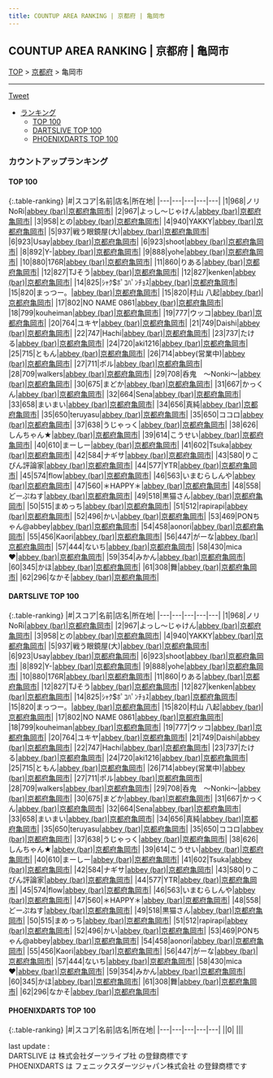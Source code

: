 ```yaml
---
title: COUNTUP AREA RANKING | 京都府 | 亀岡市
---
```

## COUNTUP AREA RANKING | 京都府 | 亀岡市

[TOP](/darts/rank/) > [京都府](/darts/rank/京都府/) > 亀岡市

___

<a href="https://twitter.com/share?ref_src=twsrc%5Etfw" data-text="COUNTUP AREA RANKING | 京都府亀岡市" class="twitter-share-button" data-hashtags="DARTSLIVE,PHOENIXDARTS,darts,ダーツ" data-show-count="false">Tweet</a>

* [ランキング](#カウントアップランキング)
    * [TOP 100](#top-100)
    * [DARTSLIVE TOP 100](#dartslive-top-100)
    * [PHOENIXDARTS TOP 100](#phoenixdarts-top-100)

### カウントアップランキング

#### TOP 100



{:.table-ranking}
|#|スコア|名前|店名|所在地|
|---|---|---|---|---|
|1|968|<span class="rank-name-dl">ノリNoRi</span>|<a href="https://search.dartslive.com/jp/shop/89675e52c0843d3758d385ea46352d8f">abbey (bar)</a>|<a href="/darts/rank/京都府/亀岡市">京都府亀岡市</a>|
|2|967|<span class="rank-name-dl">よっし～じゃけん</span>|<a href="https://search.dartslive.com/jp/shop/89675e52c0843d3758d385ea46352d8f">abbey (bar)</a>|<a href="/darts/rank/京都府/亀岡市">京都府亀岡市</a>|
|3|958|<span class="rank-name-dl">との</span>|<a href="https://search.dartslive.com/jp/shop/89675e52c0843d3758d385ea46352d8f">abbey (bar)</a>|<a href="/darts/rank/京都府/亀岡市">京都府亀岡市</a>|
|4|940|<span class="rank-name-dl">YAKKY</span>|<a href="https://search.dartslive.com/jp/shop/89675e52c0843d3758d385ea46352d8f">abbey (bar)</a>|<a href="/darts/rank/京都府/亀岡市">京都府亀岡市</a>|
|5|937|<span class="rank-name-dl">戦う眼鏡屋(大)</span>|<a href="https://search.dartslive.com/jp/shop/89675e52c0843d3758d385ea46352d8f">abbey (bar)</a>|<a href="/darts/rank/京都府/亀岡市">京都府亀岡市</a>|
|6|923|<span class="rank-name-dl">Usay</span>|<a href="https://search.dartslive.com/jp/shop/89675e52c0843d3758d385ea46352d8f">abbey (bar)</a>|<a href="/darts/rank/京都府/亀岡市">京都府亀岡市</a>|
|6|923|<span class="rank-name-dl">shoot</span>|<a href="https://search.dartslive.com/jp/shop/89675e52c0843d3758d385ea46352d8f">abbey (bar)</a>|<a href="/darts/rank/京都府/亀岡市">京都府亀岡市</a>|
|8|892|<span class="rank-name-dl">Y-</span>|<a href="https://search.dartslive.com/jp/shop/89675e52c0843d3758d385ea46352d8f">abbey (bar)</a>|<a href="/darts/rank/京都府/亀岡市">京都府亀岡市</a>|
|9|888|<span class="rank-name-dl">yohe</span>|<a href="https://search.dartslive.com/jp/shop/89675e52c0843d3758d385ea46352d8f">abbey (bar)</a>|<a href="/darts/rank/京都府/亀岡市">京都府亀岡市</a>|
|10|880|<span class="rank-name-dl">176R</span>|<a href="https://search.dartslive.com/jp/shop/89675e52c0843d3758d385ea46352d8f">abbey (bar)</a>|<a href="/darts/rank/京都府/亀岡市">京都府亀岡市</a>|
|11|860|<span class="rank-name-dl">りある</span>|<a href="https://search.dartslive.com/jp/shop/89675e52c0843d3758d385ea46352d8f">abbey (bar)</a>|<a href="/darts/rank/京都府/亀岡市">京都府亀岡市</a>|
|12|827|<span class="rank-name-dl">TJそう</span>|<a href="https://search.dartslive.com/jp/shop/89675e52c0843d3758d385ea46352d8f">abbey (bar)</a>|<a href="/darts/rank/京都府/亀岡市">京都府亀岡市</a>|
|12|827|<span class="rank-name-dl">kenken</span>|<a href="https://search.dartslive.com/jp/shop/89675e52c0843d3758d385ea46352d8f">abbey (bar)</a>|<a href="/darts/rank/京都府/亀岡市">京都府亀岡市</a>|
|14|825|<span class="rank-name-dl">ｼｬｸ$ﾎﾟｺﾊﾟﾝﾁｮｽ</span>|<a href="https://search.dartslive.com/jp/shop/89675e52c0843d3758d385ea46352d8f">abbey (bar)</a>|<a href="/darts/rank/京都府/亀岡市">京都府亀岡市</a>|
|15|820|<span class="rank-name-dl">まっつー。</span>|<a href="https://search.dartslive.com/jp/shop/89675e52c0843d3758d385ea46352d8f">abbey (bar)</a>|<a href="/darts/rank/京都府/亀岡市">京都府亀岡市</a>|
|15|820|<span class="rank-name-dl">村山 八起</span>|<a href="https://search.dartslive.com/jp/shop/89675e52c0843d3758d385ea46352d8f">abbey (bar)</a>|<a href="/darts/rank/京都府/亀岡市">京都府亀岡市</a>|
|17|802|<span class="rank-name-dl">NO NAME 0861</span>|<a href="https://search.dartslive.com/jp/shop/89675e52c0843d3758d385ea46352d8f">abbey (bar)</a>|<a href="/darts/rank/京都府/亀岡市">京都府亀岡市</a>|
|18|799|<span class="rank-name-dl">kouheiman</span>|<a href="https://search.dartslive.com/jp/shop/89675e52c0843d3758d385ea46352d8f">abbey (bar)</a>|<a href="/darts/rank/京都府/亀岡市">京都府亀岡市</a>|
|19|777|<span class="rank-name-dl">ウッコ</span>|<a href="https://search.dartslive.com/jp/shop/89675e52c0843d3758d385ea46352d8f">abbey (bar)</a>|<a href="/darts/rank/京都府/亀岡市">京都府亀岡市</a>|
|20|764|<span class="rank-name-dl">ユキヤ</span>|<a href="https://search.dartslive.com/jp/shop/89675e52c0843d3758d385ea46352d8f">abbey (bar)</a>|<a href="/darts/rank/京都府/亀岡市">京都府亀岡市</a>|
|21|749|<span class="rank-name-dl">Daishi</span>|<a href="https://search.dartslive.com/jp/shop/89675e52c0843d3758d385ea46352d8f">abbey (bar)</a>|<a href="/darts/rank/京都府/亀岡市">京都府亀岡市</a>|
|22|747|<span class="rank-name-dl">Hachi</span>|<a href="https://search.dartslive.com/jp/shop/89675e52c0843d3758d385ea46352d8f">abbey (bar)</a>|<a href="/darts/rank/京都府/亀岡市">京都府亀岡市</a>|
|23|737|<span class="rank-name-dl">たける</span>|<a href="https://search.dartslive.com/jp/shop/89675e52c0843d3758d385ea46352d8f">abbey (bar)</a>|<a href="/darts/rank/京都府/亀岡市">京都府亀岡市</a>|
|24|720|<span class="rank-name-dl">aki1216</span>|<a href="https://search.dartslive.com/jp/shop/89675e52c0843d3758d385ea46352d8f">abbey (bar)</a>|<a href="/darts/rank/京都府/亀岡市">京都府亀岡市</a>|
|25|715|<span class="rank-name-dl">ともん</span>|<a href="https://search.dartslive.com/jp/shop/89675e52c0843d3758d385ea46352d8f">abbey (bar)</a>|<a href="/darts/rank/京都府/亀岡市">京都府亀岡市</a>|
|26|714|<span class="rank-name-dl">abbey(営業中)</span>|<a href="https://search.dartslive.com/jp/shop/89675e52c0843d3758d385ea46352d8f">abbey (bar)</a>|<a href="/darts/rank/京都府/亀岡市">京都府亀岡市</a>|
|27|711|<span class="rank-name-dl">ポル</span>|<a href="https://search.dartslive.com/jp/shop/89675e52c0843d3758d385ea46352d8f">abbey (bar)</a>|<a href="/darts/rank/京都府/亀岡市">京都府亀岡市</a>|
|28|709|<span class="rank-name-dl">walkers</span>|<a href="https://search.dartslive.com/jp/shop/89675e52c0843d3758d385ea46352d8f">abbey (bar)</a>|<a href="/darts/rank/京都府/亀岡市">京都府亀岡市</a>|
|29|708|<span class="rank-name-dl">呑鬼　〜Nonki〜</span>|<a href="https://search.dartslive.com/jp/shop/89675e52c0843d3758d385ea46352d8f">abbey (bar)</a>|<a href="/darts/rank/京都府/亀岡市">京都府亀岡市</a>|
|30|675|<span class="rank-name-dl">まどか</span>|<a href="https://search.dartslive.com/jp/shop/89675e52c0843d3758d385ea46352d8f">abbey (bar)</a>|<a href="/darts/rank/京都府/亀岡市">京都府亀岡市</a>|
|31|667|<span class="rank-name-dl">かっくん</span>|<a href="https://search.dartslive.com/jp/shop/89675e52c0843d3758d385ea46352d8f">abbey (bar)</a>|<a href="/darts/rank/京都府/亀岡市">京都府亀岡市</a>|
|32|664|<span class="rank-name-dl">Sena</span>|<a href="https://search.dartslive.com/jp/shop/89675e52c0843d3758d385ea46352d8f">abbey (bar)</a>|<a href="/darts/rank/京都府/亀岡市">京都府亀岡市</a>|
|33|658|<span class="rank-name-dl">まいまい</span>|<a href="https://search.dartslive.com/jp/shop/89675e52c0843d3758d385ea46352d8f">abbey (bar)</a>|<a href="/darts/rank/京都府/亀岡市">京都府亀岡市</a>|
|34|656|<span class="rank-name-dl">真純</span>|<a href="https://search.dartslive.com/jp/shop/89675e52c0843d3758d385ea46352d8f">abbey (bar)</a>|<a href="/darts/rank/京都府/亀岡市">京都府亀岡市</a>|
|35|650|<span class="rank-name-dl">teruyasu</span>|<a href="https://search.dartslive.com/jp/shop/89675e52c0843d3758d385ea46352d8f">abbey (bar)</a>|<a href="/darts/rank/京都府/亀岡市">京都府亀岡市</a>|
|35|650|<span class="rank-name-dl">ココロ</span>|<a href="https://search.dartslive.com/jp/shop/89675e52c0843d3758d385ea46352d8f">abbey (bar)</a>|<a href="/darts/rank/京都府/亀岡市">京都府亀岡市</a>|
|37|638|<span class="rank-name-dl">うじゃっく</span>|<a href="https://search.dartslive.com/jp/shop/89675e52c0843d3758d385ea46352d8f">abbey (bar)</a>|<a href="/darts/rank/京都府/亀岡市">京都府亀岡市</a>|
|38|626|<span class="rank-name-dl">しんちゃん★</span>|<a href="https://search.dartslive.com/jp/shop/89675e52c0843d3758d385ea46352d8f">abbey (bar)</a>|<a href="/darts/rank/京都府/亀岡市">京都府亀岡市</a>|
|39|614|<span class="rank-name-dl">こうせい</span>|<a href="https://search.dartslive.com/jp/shop/89675e52c0843d3758d385ea46352d8f">abbey (bar)</a>|<a href="/darts/rank/京都府/亀岡市">京都府亀岡市</a>|
|40|610|<span class="rank-name-dl">まーしー</span>|<a href="https://search.dartslive.com/jp/shop/89675e52c0843d3758d385ea46352d8f">abbey (bar)</a>|<a href="/darts/rank/京都府/亀岡市">京都府亀岡市</a>|
|41|602|<span class="rank-name-dl">Tsuka</span>|<a href="https://search.dartslive.com/jp/shop/89675e52c0843d3758d385ea46352d8f">abbey (bar)</a>|<a href="/darts/rank/京都府/亀岡市">京都府亀岡市</a>|
|42|584|<span class="rank-name-dl">ナギサ</span>|<a href="https://search.dartslive.com/jp/shop/89675e52c0843d3758d385ea46352d8f">abbey (bar)</a>|<a href="/darts/rank/京都府/亀岡市">京都府亀岡市</a>|
|43|580|<span class="rank-name-dl">りこぴん評論家</span>|<a href="https://search.dartslive.com/jp/shop/89675e52c0843d3758d385ea46352d8f">abbey (bar)</a>|<a href="/darts/rank/京都府/亀岡市">京都府亀岡市</a>|
|44|577|<span class="rank-name-dl">YTR</span>|<a href="https://search.dartslive.com/jp/shop/89675e52c0843d3758d385ea46352d8f">abbey (bar)</a>|<a href="/darts/rank/京都府/亀岡市">京都府亀岡市</a>|
|45|574|<span class="rank-name-dl">flow</span>|<a href="https://search.dartslive.com/jp/shop/89675e52c0843d3758d385ea46352d8f">abbey (bar)</a>|<a href="/darts/rank/京都府/亀岡市">京都府亀岡市</a>|
|46|563|<span class="rank-name-dl">いまむらしんや</span>|<a href="https://search.dartslive.com/jp/shop/89675e52c0843d3758d385ea46352d8f">abbey (bar)</a>|<a href="/darts/rank/京都府/亀岡市">京都府亀岡市</a>|
|47|560|<span class="rank-name-dl">＊HAPPY＊</span>|<a href="https://search.dartslive.com/jp/shop/89675e52c0843d3758d385ea46352d8f">abbey (bar)</a>|<a href="/darts/rank/京都府/亀岡市">京都府亀岡市</a>|
|48|558|<span class="rank-name-dl">どーぷねす</span>|<a href="https://search.dartslive.com/jp/shop/89675e52c0843d3758d385ea46352d8f">abbey (bar)</a>|<a href="/darts/rank/京都府/亀岡市">京都府亀岡市</a>|
|49|518|<span class="rank-name-dl">黒猫さん</span>|<a href="https://search.dartslive.com/jp/shop/89675e52c0843d3758d385ea46352d8f">abbey (bar)</a>|<a href="/darts/rank/京都府/亀岡市">京都府亀岡市</a>|
|50|515|<span class="rank-name-dl">まめっち</span>|<a href="https://search.dartslive.com/jp/shop/89675e52c0843d3758d385ea46352d8f">abbey (bar)</a>|<a href="/darts/rank/京都府/亀岡市">京都府亀岡市</a>|
|51|512|<span class="rank-name-dl">rapirapi</span>|<a href="https://search.dartslive.com/jp/shop/89675e52c0843d3758d385ea46352d8f">abbey (bar)</a>|<a href="/darts/rank/京都府/亀岡市">京都府亀岡市</a>|
|52|496|<span class="rank-name-dl">かい</span>|<a href="https://search.dartslive.com/jp/shop/89675e52c0843d3758d385ea46352d8f">abbey (bar)</a>|<a href="/darts/rank/京都府/亀岡市">京都府亀岡市</a>|
|53|469|<span class="rank-name-dl">PONちゃん@abbey</span>|<a href="https://search.dartslive.com/jp/shop/89675e52c0843d3758d385ea46352d8f">abbey (bar)</a>|<a href="/darts/rank/京都府/亀岡市">京都府亀岡市</a>|
|54|458|<span class="rank-name-dl">aonori</span>|<a href="https://search.dartslive.com/jp/shop/89675e52c0843d3758d385ea46352d8f">abbey (bar)</a>|<a href="/darts/rank/京都府/亀岡市">京都府亀岡市</a>|
|55|456|<span class="rank-name-dl">Kaori</span>|<a href="https://search.dartslive.com/jp/shop/89675e52c0843d3758d385ea46352d8f">abbey (bar)</a>|<a href="/darts/rank/京都府/亀岡市">京都府亀岡市</a>|
|56|447|<span class="rank-name-dl">がーな</span>|<a href="https://search.dartslive.com/jp/shop/89675e52c0843d3758d385ea46352d8f">abbey (bar)</a>|<a href="/darts/rank/京都府/亀岡市">京都府亀岡市</a>|
|57|444|<span class="rank-name-dl">ないち</span>|<a href="https://search.dartslive.com/jp/shop/89675e52c0843d3758d385ea46352d8f">abbey (bar)</a>|<a href="/darts/rank/京都府/亀岡市">京都府亀岡市</a>|
|58|430|<span class="rank-name-dl">mica❤︎</span>|<a href="https://search.dartslive.com/jp/shop/89675e52c0843d3758d385ea46352d8f">abbey (bar)</a>|<a href="/darts/rank/京都府/亀岡市">京都府亀岡市</a>|
|59|354|<span class="rank-name-dl">みかん</span>|<a href="https://search.dartslive.com/jp/shop/89675e52c0843d3758d385ea46352d8f">abbey (bar)</a>|<a href="/darts/rank/京都府/亀岡市">京都府亀岡市</a>|
|60|345|<span class="rank-name-dl">かほ</span>|<a href="https://search.dartslive.com/jp/shop/89675e52c0843d3758d385ea46352d8f">abbey (bar)</a>|<a href="/darts/rank/京都府/亀岡市">京都府亀岡市</a>|
|61|308|<span class="rank-name-dl">舞</span>|<a href="https://search.dartslive.com/jp/shop/89675e52c0843d3758d385ea46352d8f">abbey (bar)</a>|<a href="/darts/rank/京都府/亀岡市">京都府亀岡市</a>|
|62|296|<span class="rank-name-dl">なかそ</span>|<a href="https://search.dartslive.com/jp/shop/89675e52c0843d3758d385ea46352d8f">abbey (bar)</a>|<a href="/darts/rank/京都府/亀岡市">京都府亀岡市</a>|


#### DARTSLIVE TOP 100



{:.table-ranking}
|#|スコア|名前|店名|所在地|
|---|---|---|---|---|
|1|968|<span class="rank-name-dl">ノリNoRi</span>|<a href="https://search.dartslive.com/jp/shop/89675e52c0843d3758d385ea46352d8f">abbey (bar)</a>|<a href="/darts/rank/京都府/亀岡市">京都府亀岡市</a>|
|2|967|<span class="rank-name-dl">よっし～じゃけん</span>|<a href="https://search.dartslive.com/jp/shop/89675e52c0843d3758d385ea46352d8f">abbey (bar)</a>|<a href="/darts/rank/京都府/亀岡市">京都府亀岡市</a>|
|3|958|<span class="rank-name-dl">との</span>|<a href="https://search.dartslive.com/jp/shop/89675e52c0843d3758d385ea46352d8f">abbey (bar)</a>|<a href="/darts/rank/京都府/亀岡市">京都府亀岡市</a>|
|4|940|<span class="rank-name-dl">YAKKY</span>|<a href="https://search.dartslive.com/jp/shop/89675e52c0843d3758d385ea46352d8f">abbey (bar)</a>|<a href="/darts/rank/京都府/亀岡市">京都府亀岡市</a>|
|5|937|<span class="rank-name-dl">戦う眼鏡屋(大)</span>|<a href="https://search.dartslive.com/jp/shop/89675e52c0843d3758d385ea46352d8f">abbey (bar)</a>|<a href="/darts/rank/京都府/亀岡市">京都府亀岡市</a>|
|6|923|<span class="rank-name-dl">Usay</span>|<a href="https://search.dartslive.com/jp/shop/89675e52c0843d3758d385ea46352d8f">abbey (bar)</a>|<a href="/darts/rank/京都府/亀岡市">京都府亀岡市</a>|
|6|923|<span class="rank-name-dl">shoot</span>|<a href="https://search.dartslive.com/jp/shop/89675e52c0843d3758d385ea46352d8f">abbey (bar)</a>|<a href="/darts/rank/京都府/亀岡市">京都府亀岡市</a>|
|8|892|<span class="rank-name-dl">Y-</span>|<a href="https://search.dartslive.com/jp/shop/89675e52c0843d3758d385ea46352d8f">abbey (bar)</a>|<a href="/darts/rank/京都府/亀岡市">京都府亀岡市</a>|
|9|888|<span class="rank-name-dl">yohe</span>|<a href="https://search.dartslive.com/jp/shop/89675e52c0843d3758d385ea46352d8f">abbey (bar)</a>|<a href="/darts/rank/京都府/亀岡市">京都府亀岡市</a>|
|10|880|<span class="rank-name-dl">176R</span>|<a href="https://search.dartslive.com/jp/shop/89675e52c0843d3758d385ea46352d8f">abbey (bar)</a>|<a href="/darts/rank/京都府/亀岡市">京都府亀岡市</a>|
|11|860|<span class="rank-name-dl">りある</span>|<a href="https://search.dartslive.com/jp/shop/89675e52c0843d3758d385ea46352d8f">abbey (bar)</a>|<a href="/darts/rank/京都府/亀岡市">京都府亀岡市</a>|
|12|827|<span class="rank-name-dl">TJそう</span>|<a href="https://search.dartslive.com/jp/shop/89675e52c0843d3758d385ea46352d8f">abbey (bar)</a>|<a href="/darts/rank/京都府/亀岡市">京都府亀岡市</a>|
|12|827|<span class="rank-name-dl">kenken</span>|<a href="https://search.dartslive.com/jp/shop/89675e52c0843d3758d385ea46352d8f">abbey (bar)</a>|<a href="/darts/rank/京都府/亀岡市">京都府亀岡市</a>|
|14|825|<span class="rank-name-dl">ｼｬｸ$ﾎﾟｺﾊﾟﾝﾁｮｽ</span>|<a href="https://search.dartslive.com/jp/shop/89675e52c0843d3758d385ea46352d8f">abbey (bar)</a>|<a href="/darts/rank/京都府/亀岡市">京都府亀岡市</a>|
|15|820|<span class="rank-name-dl">まっつー。</span>|<a href="https://search.dartslive.com/jp/shop/89675e52c0843d3758d385ea46352d8f">abbey (bar)</a>|<a href="/darts/rank/京都府/亀岡市">京都府亀岡市</a>|
|15|820|<span class="rank-name-dl">村山 八起</span>|<a href="https://search.dartslive.com/jp/shop/89675e52c0843d3758d385ea46352d8f">abbey (bar)</a>|<a href="/darts/rank/京都府/亀岡市">京都府亀岡市</a>|
|17|802|<span class="rank-name-dl">NO NAME 0861</span>|<a href="https://search.dartslive.com/jp/shop/89675e52c0843d3758d385ea46352d8f">abbey (bar)</a>|<a href="/darts/rank/京都府/亀岡市">京都府亀岡市</a>|
|18|799|<span class="rank-name-dl">kouheiman</span>|<a href="https://search.dartslive.com/jp/shop/89675e52c0843d3758d385ea46352d8f">abbey (bar)</a>|<a href="/darts/rank/京都府/亀岡市">京都府亀岡市</a>|
|19|777|<span class="rank-name-dl">ウッコ</span>|<a href="https://search.dartslive.com/jp/shop/89675e52c0843d3758d385ea46352d8f">abbey (bar)</a>|<a href="/darts/rank/京都府/亀岡市">京都府亀岡市</a>|
|20|764|<span class="rank-name-dl">ユキヤ</span>|<a href="https://search.dartslive.com/jp/shop/89675e52c0843d3758d385ea46352d8f">abbey (bar)</a>|<a href="/darts/rank/京都府/亀岡市">京都府亀岡市</a>|
|21|749|<span class="rank-name-dl">Daishi</span>|<a href="https://search.dartslive.com/jp/shop/89675e52c0843d3758d385ea46352d8f">abbey (bar)</a>|<a href="/darts/rank/京都府/亀岡市">京都府亀岡市</a>|
|22|747|<span class="rank-name-dl">Hachi</span>|<a href="https://search.dartslive.com/jp/shop/89675e52c0843d3758d385ea46352d8f">abbey (bar)</a>|<a href="/darts/rank/京都府/亀岡市">京都府亀岡市</a>|
|23|737|<span class="rank-name-dl">たける</span>|<a href="https://search.dartslive.com/jp/shop/89675e52c0843d3758d385ea46352d8f">abbey (bar)</a>|<a href="/darts/rank/京都府/亀岡市">京都府亀岡市</a>|
|24|720|<span class="rank-name-dl">aki1216</span>|<a href="https://search.dartslive.com/jp/shop/89675e52c0843d3758d385ea46352d8f">abbey (bar)</a>|<a href="/darts/rank/京都府/亀岡市">京都府亀岡市</a>|
|25|715|<span class="rank-name-dl">ともん</span>|<a href="https://search.dartslive.com/jp/shop/89675e52c0843d3758d385ea46352d8f">abbey (bar)</a>|<a href="/darts/rank/京都府/亀岡市">京都府亀岡市</a>|
|26|714|<span class="rank-name-dl">abbey(営業中)</span>|<a href="https://search.dartslive.com/jp/shop/89675e52c0843d3758d385ea46352d8f">abbey (bar)</a>|<a href="/darts/rank/京都府/亀岡市">京都府亀岡市</a>|
|27|711|<span class="rank-name-dl">ポル</span>|<a href="https://search.dartslive.com/jp/shop/89675e52c0843d3758d385ea46352d8f">abbey (bar)</a>|<a href="/darts/rank/京都府/亀岡市">京都府亀岡市</a>|
|28|709|<span class="rank-name-dl">walkers</span>|<a href="https://search.dartslive.com/jp/shop/89675e52c0843d3758d385ea46352d8f">abbey (bar)</a>|<a href="/darts/rank/京都府/亀岡市">京都府亀岡市</a>|
|29|708|<span class="rank-name-dl">呑鬼　〜Nonki〜</span>|<a href="https://search.dartslive.com/jp/shop/89675e52c0843d3758d385ea46352d8f">abbey (bar)</a>|<a href="/darts/rank/京都府/亀岡市">京都府亀岡市</a>|
|30|675|<span class="rank-name-dl">まどか</span>|<a href="https://search.dartslive.com/jp/shop/89675e52c0843d3758d385ea46352d8f">abbey (bar)</a>|<a href="/darts/rank/京都府/亀岡市">京都府亀岡市</a>|
|31|667|<span class="rank-name-dl">かっくん</span>|<a href="https://search.dartslive.com/jp/shop/89675e52c0843d3758d385ea46352d8f">abbey (bar)</a>|<a href="/darts/rank/京都府/亀岡市">京都府亀岡市</a>|
|32|664|<span class="rank-name-dl">Sena</span>|<a href="https://search.dartslive.com/jp/shop/89675e52c0843d3758d385ea46352d8f">abbey (bar)</a>|<a href="/darts/rank/京都府/亀岡市">京都府亀岡市</a>|
|33|658|<span class="rank-name-dl">まいまい</span>|<a href="https://search.dartslive.com/jp/shop/89675e52c0843d3758d385ea46352d8f">abbey (bar)</a>|<a href="/darts/rank/京都府/亀岡市">京都府亀岡市</a>|
|34|656|<span class="rank-name-dl">真純</span>|<a href="https://search.dartslive.com/jp/shop/89675e52c0843d3758d385ea46352d8f">abbey (bar)</a>|<a href="/darts/rank/京都府/亀岡市">京都府亀岡市</a>|
|35|650|<span class="rank-name-dl">teruyasu</span>|<a href="https://search.dartslive.com/jp/shop/89675e52c0843d3758d385ea46352d8f">abbey (bar)</a>|<a href="/darts/rank/京都府/亀岡市">京都府亀岡市</a>|
|35|650|<span class="rank-name-dl">ココロ</span>|<a href="https://search.dartslive.com/jp/shop/89675e52c0843d3758d385ea46352d8f">abbey (bar)</a>|<a href="/darts/rank/京都府/亀岡市">京都府亀岡市</a>|
|37|638|<span class="rank-name-dl">うじゃっく</span>|<a href="https://search.dartslive.com/jp/shop/89675e52c0843d3758d385ea46352d8f">abbey (bar)</a>|<a href="/darts/rank/京都府/亀岡市">京都府亀岡市</a>|
|38|626|<span class="rank-name-dl">しんちゃん★</span>|<a href="https://search.dartslive.com/jp/shop/89675e52c0843d3758d385ea46352d8f">abbey (bar)</a>|<a href="/darts/rank/京都府/亀岡市">京都府亀岡市</a>|
|39|614|<span class="rank-name-dl">こうせい</span>|<a href="https://search.dartslive.com/jp/shop/89675e52c0843d3758d385ea46352d8f">abbey (bar)</a>|<a href="/darts/rank/京都府/亀岡市">京都府亀岡市</a>|
|40|610|<span class="rank-name-dl">まーしー</span>|<a href="https://search.dartslive.com/jp/shop/89675e52c0843d3758d385ea46352d8f">abbey (bar)</a>|<a href="/darts/rank/京都府/亀岡市">京都府亀岡市</a>|
|41|602|<span class="rank-name-dl">Tsuka</span>|<a href="https://search.dartslive.com/jp/shop/89675e52c0843d3758d385ea46352d8f">abbey (bar)</a>|<a href="/darts/rank/京都府/亀岡市">京都府亀岡市</a>|
|42|584|<span class="rank-name-dl">ナギサ</span>|<a href="https://search.dartslive.com/jp/shop/89675e52c0843d3758d385ea46352d8f">abbey (bar)</a>|<a href="/darts/rank/京都府/亀岡市">京都府亀岡市</a>|
|43|580|<span class="rank-name-dl">りこぴん評論家</span>|<a href="https://search.dartslive.com/jp/shop/89675e52c0843d3758d385ea46352d8f">abbey (bar)</a>|<a href="/darts/rank/京都府/亀岡市">京都府亀岡市</a>|
|44|577|<span class="rank-name-dl">YTR</span>|<a href="https://search.dartslive.com/jp/shop/89675e52c0843d3758d385ea46352d8f">abbey (bar)</a>|<a href="/darts/rank/京都府/亀岡市">京都府亀岡市</a>|
|45|574|<span class="rank-name-dl">flow</span>|<a href="https://search.dartslive.com/jp/shop/89675e52c0843d3758d385ea46352d8f">abbey (bar)</a>|<a href="/darts/rank/京都府/亀岡市">京都府亀岡市</a>|
|46|563|<span class="rank-name-dl">いまむらしんや</span>|<a href="https://search.dartslive.com/jp/shop/89675e52c0843d3758d385ea46352d8f">abbey (bar)</a>|<a href="/darts/rank/京都府/亀岡市">京都府亀岡市</a>|
|47|560|<span class="rank-name-dl">＊HAPPY＊</span>|<a href="https://search.dartslive.com/jp/shop/89675e52c0843d3758d385ea46352d8f">abbey (bar)</a>|<a href="/darts/rank/京都府/亀岡市">京都府亀岡市</a>|
|48|558|<span class="rank-name-dl">どーぷねす</span>|<a href="https://search.dartslive.com/jp/shop/89675e52c0843d3758d385ea46352d8f">abbey (bar)</a>|<a href="/darts/rank/京都府/亀岡市">京都府亀岡市</a>|
|49|518|<span class="rank-name-dl">黒猫さん</span>|<a href="https://search.dartslive.com/jp/shop/89675e52c0843d3758d385ea46352d8f">abbey (bar)</a>|<a href="/darts/rank/京都府/亀岡市">京都府亀岡市</a>|
|50|515|<span class="rank-name-dl">まめっち</span>|<a href="https://search.dartslive.com/jp/shop/89675e52c0843d3758d385ea46352d8f">abbey (bar)</a>|<a href="/darts/rank/京都府/亀岡市">京都府亀岡市</a>|
|51|512|<span class="rank-name-dl">rapirapi</span>|<a href="https://search.dartslive.com/jp/shop/89675e52c0843d3758d385ea46352d8f">abbey (bar)</a>|<a href="/darts/rank/京都府/亀岡市">京都府亀岡市</a>|
|52|496|<span class="rank-name-dl">かい</span>|<a href="https://search.dartslive.com/jp/shop/89675e52c0843d3758d385ea46352d8f">abbey (bar)</a>|<a href="/darts/rank/京都府/亀岡市">京都府亀岡市</a>|
|53|469|<span class="rank-name-dl">PONちゃん@abbey</span>|<a href="https://search.dartslive.com/jp/shop/89675e52c0843d3758d385ea46352d8f">abbey (bar)</a>|<a href="/darts/rank/京都府/亀岡市">京都府亀岡市</a>|
|54|458|<span class="rank-name-dl">aonori</span>|<a href="https://search.dartslive.com/jp/shop/89675e52c0843d3758d385ea46352d8f">abbey (bar)</a>|<a href="/darts/rank/京都府/亀岡市">京都府亀岡市</a>|
|55|456|<span class="rank-name-dl">Kaori</span>|<a href="https://search.dartslive.com/jp/shop/89675e52c0843d3758d385ea46352d8f">abbey (bar)</a>|<a href="/darts/rank/京都府/亀岡市">京都府亀岡市</a>|
|56|447|<span class="rank-name-dl">がーな</span>|<a href="https://search.dartslive.com/jp/shop/89675e52c0843d3758d385ea46352d8f">abbey (bar)</a>|<a href="/darts/rank/京都府/亀岡市">京都府亀岡市</a>|
|57|444|<span class="rank-name-dl">ないち</span>|<a href="https://search.dartslive.com/jp/shop/89675e52c0843d3758d385ea46352d8f">abbey (bar)</a>|<a href="/darts/rank/京都府/亀岡市">京都府亀岡市</a>|
|58|430|<span class="rank-name-dl">mica❤︎</span>|<a href="https://search.dartslive.com/jp/shop/89675e52c0843d3758d385ea46352d8f">abbey (bar)</a>|<a href="/darts/rank/京都府/亀岡市">京都府亀岡市</a>|
|59|354|<span class="rank-name-dl">みかん</span>|<a href="https://search.dartslive.com/jp/shop/89675e52c0843d3758d385ea46352d8f">abbey (bar)</a>|<a href="/darts/rank/京都府/亀岡市">京都府亀岡市</a>|
|60|345|<span class="rank-name-dl">かほ</span>|<a href="https://search.dartslive.com/jp/shop/89675e52c0843d3758d385ea46352d8f">abbey (bar)</a>|<a href="/darts/rank/京都府/亀岡市">京都府亀岡市</a>|
|61|308|<span class="rank-name-dl">舞</span>|<a href="https://search.dartslive.com/jp/shop/89675e52c0843d3758d385ea46352d8f">abbey (bar)</a>|<a href="/darts/rank/京都府/亀岡市">京都府亀岡市</a>|
|62|296|<span class="rank-name-dl">なかそ</span>|<a href="https://search.dartslive.com/jp/shop/89675e52c0843d3758d385ea46352d8f">abbey (bar)</a>|<a href="/darts/rank/京都府/亀岡市">京都府亀岡市</a>|


#### PHOENIXDARTS TOP 100



{:.table-ranking}
|#|スコア|名前|店名|所在地|
|---|---|---|---|---|
||0|<span class="rank-name-dl"> </span>|<a href=""></a>|<a href="/darts/rank//"></a>|


<div class="footer border-top border-gray-light mt-5 pt-3 text-right text-gray">
    last update : <span style="font-weight: italic" id="foot_last_modified"></span><br />
    DARTSLIVE は 株式会社ダーツライブ社 の登録商標です<br />
    PHOENIXDARTS は フェニックスダーツジャパン株式会社 の登録商標です<br />
</div>

<script src="https://cdnjs.cloudflare.com/ajax/libs/jquery.tablesorter/2.31.3/js/jquery.tablesorter.min.js" integrity="sha512-qzgd5cYSZcosqpzpn7zF2ZId8f/8CHmFKZ8j7mU4OUXTNRd5g+ZHBPsgKEwoqxCtdQvExE5LprwwPAgoicguNg==" crossorigin="anonymous" referrerpolicy="no-referrer"></script>
<link rel="stylesheet" href="https://cdnjs.cloudflare.com/ajax/libs/jquery.tablesorter/2.31.3/css/theme.default.min.css" integrity="sha512-wghhOJkjQX0Lh3NSWvNKeZ0ZpNn+SPVXX1Qyc9OCaogADktxrBiBdKGDoqVUOyhStvMBmJQ8ZdMHiR3wuEq8+w==" crossorigin="anonymous" referrerpolicy="no-referrer" />
<script>
$(function() {
    $(".table-ranking").tablesorter({sortList:[[0, 0]]});
    $("#foot_last_modified").text(formatDate(new Date(document.lastModified), 'yyyy-MM-dd HH:mm:ss'));
});
</script>

<script async src="https://platform.twitter.com/widgets.js" charset="utf-8"></script>